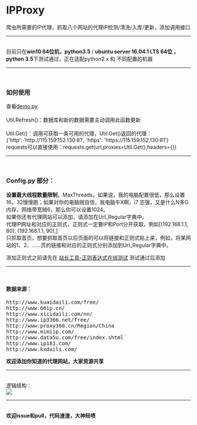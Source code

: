 # IPProxy
爬虫所需要的IP代理，抓取八个网站的代理IP检测/清洗/入库/更新，添加调用接口<br>
<hr /><br>
目前只在<strong>win10 64位机，python3.5</strong> / <strong>ubuntu server 16.04.1 LTS 64位 ，python 3.5</strong>下测试通过，正在适配python2.x 和 不同配置的机器

<hr /><br>
<h3>如何使用</h3>
查看<a href="https://github.com/ZKeeer/IPProxy/blob/master/demo.py">demo.py</a><br><br>
Util.Refresh()：数据库和新的数据需要主动调用此函数更新<br><br>
Util.Get()：调用可获取一条可用的代理，Util.Get()返回的代理：<br>
{'http': 'http://115.159.152.130:81', 'https': 'https://115.159.152.130:81'}<br>
requests可以直接使用：requests.get(url,proxies=Util.Get(),headers={})
<hr /><br>
<h3>Config.py 部分：</h3>
<strong>设置最大线程数量限制</strong>，MaxThreads。如果说，我的电脑配置很低，那么设置16，32慢慢跑；如果对你的电脑贼自信，我电脑牛X啊，i7 志强，又是什么N多G内存，网络带宽贼6，那么你可以设置1024。<br>
如果你还有代理网站可以添加，请添加在Url_Regular字典中。<br>
代理IP网址和对应的正则式，正则式一定要IP和Port分开获取，例如[(192.168.1.1, 80), (192.168.1.1, 90),]<br>
只抓取首页，想要抓取首页以后页面的可以将链接和正则式贴上来，例如，将某网站的1、2、……页的链接和对应的正则式分别添加到Url_Regular字典中。<br>

添加正则式之前请先在 <a href="http://tool.chinaz.com/regex">站长工具-正则表达式在线测试</a> 测试通过后添加<br>
<hr /><br>
<h4>数据来源：</h4>
<pre>http://www.kuaidaili.com/free/
http://www.66ip.cn/
http://www.xicidaili.com/nn/
http://www.ip3366.net/free/
http://www.proxy360.cn/Region/China
http://www.mimiip.com/
http://www.data5u.com/free/index.shtml
http://www.ip181.com/
http://www.kxdaili.com/</pre>
<strong>欢迎添加你知道的代理网站，大家资源共享</strong>
<hr /><br>
逻辑结构：<br>
<img src="https://github.com/ZKeeer/IPProxy/blob/master/%E9%80%BB%E8%BE%91%E5%9B%BE.png">
<hr /><br>
<strong>欢迎issue和pull，代码渣渣，大神轻喷</strong>
